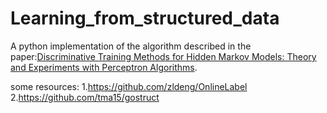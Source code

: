 # Learning_from_structured_data
A python implementation of the algorithm described in the paper:[Discriminative Training Methods for Hidden Markov Models: Theory and Experiments with Perceptron Algorithms](http://www.cs.columbia.edu/~mcollins/papers/tagperc.pdf).


some resources: 1.https://github.com/zldeng/OnlineLabel
                2.https://github.com/tma15/gostruct
